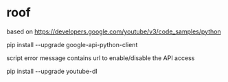 # roof

based on
https://developers.google.com/youtube/v3/code_samples/python

pip install --upgrade google-api-python-client

script error message contains url to enable/disable the API access

pip install --upgrade youtube-dl
